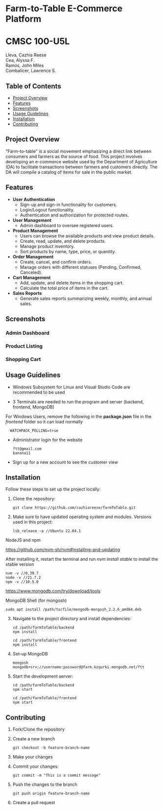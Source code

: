 # Farm-to-Table E-Commerce Platform



# CMSC 100-U5L
Lleva, Cazhia Reese  
Cea, Alyssa F.  
Ramos, John Miles  
Combalicer, Lawrence S. 

## Table of Contents
- [Project Overview](#project-overview)
- [Features](#features)
- [Screenshots](#screenshots)
- [Usage Guidelines](#usage-guidelines)
- [Installation](#installation)
- [Contributing](#contributing)

## Project Overview
"Farm-to-table" is a social movement emphasizing a direct link between consumers and farmers as the source of food. This project involves developing an e-commerce website used by the Department of Agriculture (DA) to facilitate transactions between farmers and customers directly. The DA will compile a catalog of items for sale in the public market.

## Features
- **User Authentication**
  - Sign-up and sign-in functionality for customers.
  - Login/Logout functionality.
  - Authentication and authorization for protected routes.
- **User Management**
  - Admin dashboard to oversee registered users.
- **Product Management**
  - Users can browse the available products and view product details.
  - Create, read, update, and delete products.
  - Manage product inventory.
  - Sort products by name, type, price, or quantity.
- **Order Management**
  - Create, cancel, and confirm orders.
  - Manage orders with different statuses (Pending, Confirmed, Canceled).
- **Cart Management**
  - Add, update, and delete items in the shopping cart.
  - Calculate the total price of items in the cart.
- **Sales Reports**
  - Generate sales reports summarizing weekly, monthly, and annual sales.

## Screenshots

### Admin Dashboard


### Product Listing


### Shopping Cart


## Usage Guidelines

- Windows Subsystem for Linux and Visual Studio Code are recommended to be used  

- 3 Terminals are needed to run the program and server (backend, frontend, MongoDB)    

For Windows Users, remove the following in the **package.json** file in the *frontend* folder so it can load normally

      WATCHPACK_POLLING=true 
      
- Administrator login for the website

      ftt@gmail.com
      banana11

- Sign up for a new account to see the customer view

## Installation
Follow these steps to set up the project locally:

1. Clone the repository:

       git clone https://github.com/cazhiareese/farmToTable.git

2. Make sure to have updated operating system and modules. Versions used in this project:

       lsb_release -a //Ubuntu 22.04.1

NodeJS and npm

https://github.com/nvm-sh/nvm#installing-and-updating

After installing it, restart the terminal and run *nvm install stable* to install the stable version

    nvm -v //0.39.7
    node -v //21.7.2
    npm -v //10.5.0

https://www.mongodb.com/try/download/tools

MongoDB Shell (for mongosh)

    sudo apt install /path/to/file/mongodb-mongosh_2.2.6_amd64.deb

3. Navigate to the project directory and install dependencies:

       cd /path/farmToTable/backend
       npm install

       cd /path/farmToTable/frontend
       npm install

4. Set-up MongoDB

       mongosh mongodb+srv://username:password@farm.kzqurki.mongodb.net/ftt

5. Start the development server:

       cd /path/farmToTable/backend
       npm start

       cd /path/farmToTable/frontend
       npm start

## Contributing

1. Fork/Clone the repository

2. Create a new branch

       git checkout -b feature-branch-name

3. Make your changes

4. Commit your changes:

       git commit -m "This is a commit message"

5. Push the changes to the branch 

       git push origin feature-branch-name

6. Create a pull request
